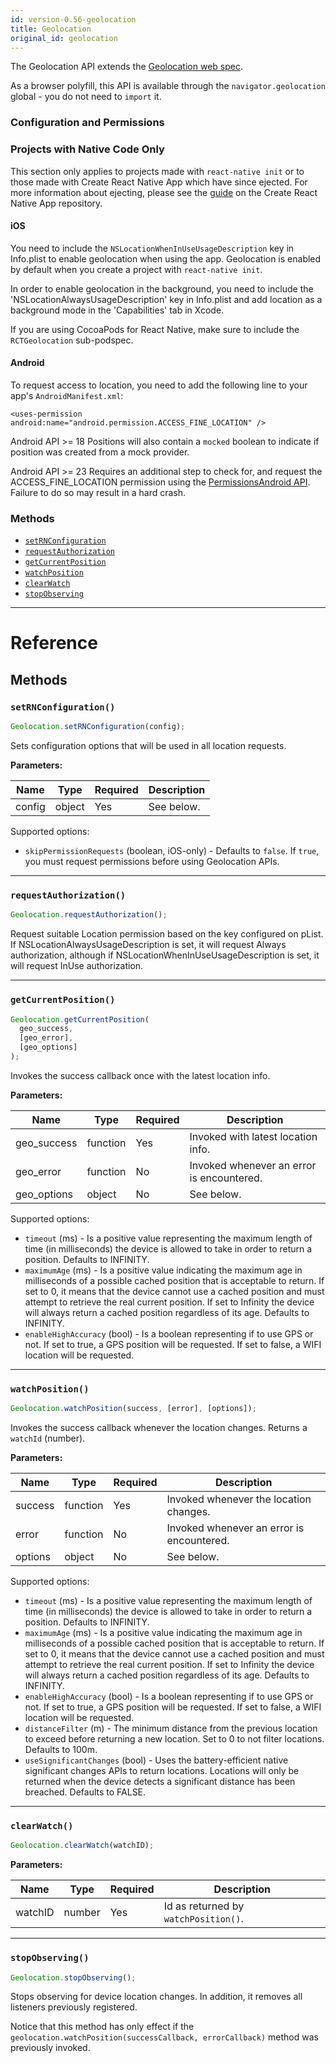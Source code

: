 ```yaml
---
id: version-0.56-geolocation
title: Geolocation
original_id: geolocation
---
```


The Geolocation API extends the [Geolocation web spec](https://developer.mozilla.org/en-US/docs/Web/API/Geolocation).

As a browser polyfill, this API is available through the `navigator.geolocation` global - you do not need to `import` it.

### Configuration and Permissions

<div class="banner-crna-ejected">
  <h3>Projects with Native Code Only</h3>
  <p>
    This section only applies to projects made with <code>react-native init</code>
    or to those made with Create React Native App which have since ejected. For
    more information about ejecting, please see
    the <a href="https://github.com/react-community/create-react-native-app/blob/master/EJECTING.md" target="_blank">guide</a> on
    the Create React Native App repository.
  </p>
</div>

#### iOS

You need to include the `NSLocationWhenInUseUsageDescription` key in Info.plist to enable geolocation when using the app. Geolocation is enabled by default when you create a project with `react-native init`.

In order to enable geolocation in the background, you need to include the 'NSLocationAlwaysUsageDescription' key in Info.plist and add location as a background mode in the 'Capabilities' tab in Xcode.

If you are using CocoaPods for React Native, make sure to include the `RCTGeolocation` sub-podspec.

#### Android

To request access to location, you need to add the following line to your app's `AndroidManifest.xml`:

`<uses-permission android:name="android.permission.ACCESS_FINE_LOCATION" />`

Android API >= 18 Positions will also contain a `mocked` boolean to indicate if position was created from a mock provider.

<p>
  Android API >= 23 Requires an additional step to check for, and request
  the ACCESS_FINE_LOCATION permission using
  the <a href="/docs/permissionsandroid.html" target="_blank">PermissionsAndroid API</a>.
  Failure to do so may result in a hard crash.
</p>

### Methods

- [`setRNConfiguration`](geolocation.md#setrnconfiguration)
- [`requestAuthorization`](geolocation.md#requestauthorization)
- [`getCurrentPosition`](geolocation.md#getcurrentposition)
- [`watchPosition`](geolocation.md#watchposition)
- [`clearWatch`](geolocation.md#clearwatch)
- [`stopObserving`](geolocation.md#stopobserving)

---

# Reference

## Methods

### `setRNConfiguration()`

```jsx
Geolocation.setRNConfiguration(config);
```

Sets configuration options that will be used in all location requests.

**Parameters:**

| Name   | Type   | Required | Description |
| ------ | ------ | -------- | ----------- |
| config | object | Yes      | See below.  |

Supported options:

- `skipPermissionRequests` (boolean, iOS-only) - Defaults to `false`. If `true`, you must request permissions before using Geolocation APIs.

---

### `requestAuthorization()`

```jsx
Geolocation.requestAuthorization();
```

Request suitable Location permission based on the key configured on pList. If NSLocationAlwaysUsageDescription is set, it will request Always authorization, although if NSLocationWhenInUseUsageDescription is set, it will request InUse authorization.

---

### `getCurrentPosition()`

```jsx
Geolocation.getCurrentPosition(
  geo_success,
  [geo_error],
  [geo_options]
);
```

Invokes the success callback once with the latest location info.

**Parameters:**

| Name        | Type     | Required | Description                               |
| ----------- | -------- | -------- | ----------------------------------------- |
| geo_success | function | Yes      | Invoked with latest location info.        |
| geo_error   | function | No       | Invoked whenever an error is encountered. |
| geo_options | object   | No       | See below.                                |

Supported options:

- `timeout` (ms) - Is a positive value representing the maximum length of time (in milliseconds) the device is allowed to take in order to return a position. Defaults to INFINITY.
- `maximumAge` (ms) - Is a positive value indicating the maximum age in milliseconds of a possible cached position that is acceptable to return. If set to 0, it means that the device cannot use a cached position and must attempt to retrieve the real current position. If set to Infinity the device will always return a cached position regardless of its age. Defaults to INFINITY.
- `enableHighAccuracy` (bool) - Is a boolean representing if to use GPS or not. If set to true, a GPS position will be requested. If set to false, a WIFI location will be requested.

---

### `watchPosition()`

```jsx
Geolocation.watchPosition(success, [error], [options]);
```

Invokes the success callback whenever the location changes. Returns a `watchId` (number).

**Parameters:**

| Name    | Type     | Required | Description                               |
| ------- | -------- | -------- | ----------------------------------------- |
| success | function | Yes      | Invoked whenever the location changes.    |
| error   | function | No       | Invoked whenever an error is encountered. |
| options | object   | No       | See below.                                |

Supported options:

- `timeout` (ms) - Is a positive value representing the maximum length of time (in milliseconds) the device is allowed to take in order to return a position. Defaults to INFINITY.
- `maximumAge` (ms) - Is a positive value indicating the maximum age in milliseconds of a possible cached position that is acceptable to return. If set to 0, it means that the device cannot use a cached position and must attempt to retrieve the real current position. If set to Infinity the device will always return a cached position regardless of its age. Defaults to INFINITY.
- `enableHighAccuracy` (bool) - Is a boolean representing if to use GPS or not. If set to true, a GPS position will be requested. If set to false, a WIFI location will be requested.
- `distanceFilter` (m) - The minimum distance from the previous location to exceed before returning a new location. Set to 0 to not filter locations. Defaults to 100m.
- `useSignificantChanges` (bool) - Uses the battery-efficient native significant changes APIs to return locations. Locations will only be returned when the device detects a significant distance has been breached. Defaults to FALSE.

---

### `clearWatch()`

```jsx
Geolocation.clearWatch(watchID);
```

**Parameters:**

| Name    | Type   | Required | Description                          |
| ------- | ------ | -------- | ------------------------------------ |
| watchID | number | Yes      | Id as returned by `watchPosition()`. |

---

### `stopObserving()`

```jsx
Geolocation.stopObserving();
```

Stops observing for device location changes. In addition, it removes all listeners previously registered.

Notice that this method has only effect if the `geolocation.watchPosition(successCallback, errorCallback)` method was previously invoked.
